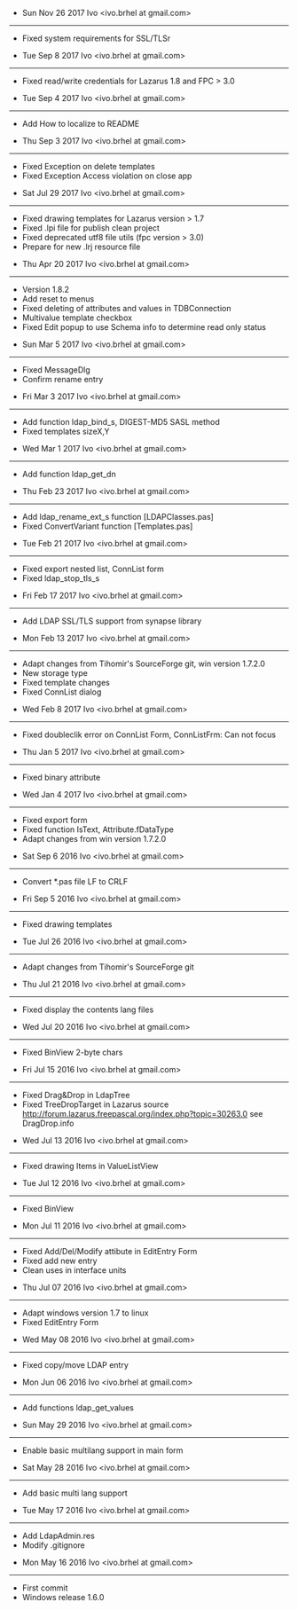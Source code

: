 * Sun Nov 26 2017 Ivo <ivo.brhel at gmail.com>
---------------------
+ Fixed system requirements for SSL/TLSr



* Tue Sep 8 2017 Ivo <ivo.brhel at gmail.com>
---------------------
+ Fixed read/write credentials for Lazarus 1.8 and FPC > 3.0


* Tue Sep 4 2017 Ivo <ivo.brhel at gmail.com>
---------------------
+ Add How to localize to README


* Thu Sep 3 2017 Ivo <ivo.brhel at gmail.com>
---------------------
+ Fixed Exception on delete templates
+ Fixed Exception Access violation on close app


* Sat Jul 29 2017 Ivo <ivo.brhel at gmail.com>
---------------------
+ Fixed drawing templates for Lazarus version > 1.7
+ Fixed .lpi file for publish clean project
+ Fixed deprecated utf8 file utils (fpc version > 3.0)
+ Prepare for new .lrj resource file


* Thu Apr 20 2017 Ivo <ivo.brhel at gmail.com>
---------------------
+ Version 1.8.2
+ Add reset to menus
+ Fixed deleting of attributes and values in TDBConnection
+ Multivalue template checkbox
+ Fixed Edit popup to use Schema info to determine read only status


* Sun Mar 5 2017 Ivo <ivo.brhel at gmail.com>
---------------------
+ Fixed MessageDlg
+ Confirm rename entry


* Fri Mar 3 2017 Ivo <ivo.brhel at gmail.com>
---------------------
+ Add function ldap_bind_s, DIGEST-MD5 SASL method
+ Fixed templates sizeX,Y


* Wed Mar 1 2017 Ivo <ivo.brhel at gmail.com>
---------------------
+ Add function ldap_get_dn


* Thu Feb 23 2017 Ivo <ivo.brhel at gmail.com>
---------------------
+ Add ldap_rename_ext_s function [LDAPClasses.pas]
+ Fixed ConvertVariant function [Templates.pas]


* Tue Feb 21 2017 Ivo <ivo.brhel at gmail.com>
---------------------
+ Fixed export nested list, ConnList form
+ Fixed ldap_stop_tls_s


* Fri Feb 17 2017 Ivo <ivo.brhel at gmail.com>
---------------------
+ Add LDAP SSL/TLS support from synapse library


* Mon Feb 13 2017 Ivo <ivo.brhel at gmail.com>
---------------------
+ Adapt changes from Tihomir's SourceForge git, win version 1.7.2.0
+ New storage type 
+ Fixed template changes
+ Fixed ConnList dialog


* Wed Feb 8 2017 Ivo <ivo.brhel at gmail.com>
---------------------
+ Fixed doubleclik error on ConnList Form, ConnListFrm: Can not focus


* Thu Jan 5 2017 Ivo <ivo.brhel at gmail.com>
---------------------
+ Fixed binary attribute


* Wed Jan 4 2017 Ivo <ivo.brhel at gmail.com>
---------------------
+ Fixed export form
+ Fixed function  IsText, Attribute.fDataType
+ Adapt changes from win version 1.7.2.0


* Sat Sep 6 2016 Ivo <ivo.brhel at gmail.com>
---------------------
+ Convert *.pas file LF to CRLF


* Fri Sep 5 2016 Ivo <ivo.brhel at gmail.com>
---------------------
+ Fixed drawing templates


* Tue Jul 26 2016 Ivo <ivo.brhel at gmail.com>
---------------------
+ Adapt changes from Tihomir's SourceForge git


* Thu Jul 21 2016 Ivo <ivo.brhel at gmail.com>
---------------------
+ Fixed display the contents lang files


* Wed Jul 20 2016  Ivo <ivo.brhel at gmail.com>
---------------------
+ Fixed BinView 2-byte chars


* Fri Jul 15 2016 Ivo <ivo.brhel at gmail.com>
---------------------
+ Fixed Drag&Drop in LdapTree
+ Fixed TreeDropTarget in Lazarus source
  http://forum.lazarus.freepascal.org/index.php?topic=30263.0 
  see DragDrop.info


* Wed Jul 13 2016 Ivo <ivo.brhel at gmail.com>
---------------------
+ Fixed drawing Items in ValueListView


* Tue Jul 12 2016 Ivo <ivo.brhel at gmail.com>
---------------------
+ Fixed BinView


* Mon Jul 11 2016 Ivo <ivo.brhel at gmail.com>
---------------------
+ Fixed Add/Del/Modify attibute in EditEntry Form
+ Fixed add new entry
+ Clean uses in interface units

* Thu Jul 07 2016 Ivo <ivo.brhel at gmail.com>
---------------------
+ Adapt windows version 1.7 to linux
+ Fixed EditEntry Form


* Wed May 08 2016 Ivo <ivo.brhel at gmail.com> 
---------------------
+ Fixed copy/move LDAP entry


* Mon Jun 06 2016 Ivo <ivo.brhel at gmail.com> 
---------------------
+ Add functions ldap_get_values


* Sun May 29 2016 Ivo <ivo.brhel at gmail.com> 
---------------------
+ Enable basic multilang support in main form


* Sat May 28 2016 Ivo <ivo.brhel at gmail.com> 
---------------------
+ Add basic multi lang support


* Tue May 17 2016 Ivo <ivo.brhel at gmail.com> 
---------------------
+ Add LdapAdmin.res
+ Modify .gitignore


* Mon May 16 2016 Ivo <ivo.brhel at gmail.com> 
---------------------
+ First commit 
+ Windows release 1.6.0
